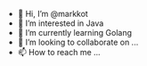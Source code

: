 - 👋 Hi, I’m @markkot
- 👀 I’m interested in Java
- 🌱 I’m currently learning Golang
- 💞️ I’m looking to collaborate on ...
- 📫 How to reach me ...

<!---
markkot/markkot is a ✨ special ✨ repository because its `README.md` (this file) appears on your GitHub profile.
You can click the Preview link to take a look at your changes.
--->
